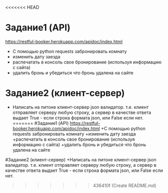 <<<<<<< HEAD
# Задание1  (API)
https://restful-booker.herokuapp.com/apidoc/index.html
+ C помощью python requests забронировать комнату 
+ изменить дату заезда 
+ распечатать в консоль свое бронирование (используя информацию с сайта) 
+ удалить бронь и убедиться что бронь удалена на сайте 

# Задание2 (клиент-сервер) 
+ Написать на питоне клиент-сервер json валидатор. т.е. клиент отправляет серверу любую строку, а сервер в качестве ответа выдает True - если строка формата json, или False если нет.
=======
#Задание1  (API)
https://restful-booker.herokuapp.com/apidoc/index.html
+C помощью python requests забронировать комнату 
+изменить дату заезда 
+распечатать в консоль свое бронирование (используя информацию с сайта) 
+удалить бронь и убедиться что бронь удалена на сайте 

#Задание2 (клиент-сервер) 
+Написать на питоне клиент-сервер json валидатор. т.е. клиент отправляет серверу любую строку, а сервер в качестве ответа выдает True - если строка формата json, или False если нет.
>>>>>>> 436410f (Create README.md)

